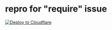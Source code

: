 # repro for "require" issue

[![Deploy to Cloudflare](https://deploy.workers.cloudflare.com/button)](https://deploy.workers.cloudflare.com/?url=https://github.com/falsidge/repro)
